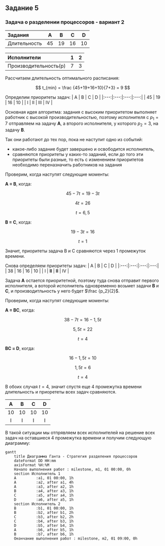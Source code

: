 ## Задание 5
### Задача о разделении процессоров - вариант 2



| Задания      |  A  |  B  |  C  |  D  |
|:-------------|:---:|:---:|:---:|:---:|
| Длительность |  45 |  19 |  16 |   10 |


| Исполнители         |  1  |  2  |
|:-------------------|:---:|:---:|
| Производительность(p)  |  7  |  3  |

Рассчитаем длительность оптимального расписания:

$$  
t_{min} = \frac {45+19+16+10}{7+3}  = 9
$$  

Определим приоритеты задач: 
|  A  |  B  |  C  |  D  |
|:---:|:---:|:---:|:---:|
|  45 |  19 |  16 |   10 |
|  I  |  II  |  III  |  IV  |


Основная идея алгоритма: задания с высоким приоритетом выполняет работник с высокой производительностью, поэтому исполнителя c $p_1 = 7$ отправляем на задачу **A**, а второго исполнителя, у которого $p_2 = 3$, на задачу **B**.

Так они работают до тех пор, пока не наступит одно из событий:
- какое-либо задание будет завершено и освободится исполнитель,
- сравняются приоритеты у каких-то заданий, если до того эти приоритеты были разные, то есть с изменением приоритетов необходимо переназначить работников на задания

Проверим, когда наступят следующие моменты:

**A = B**, когда:

$$
45 - 7t = 19 -3t
$$

$$
4t = 26
$$

$$
t = 6,5
$$


**B = C**, когда:

$$
19 -3t = 16
$$

$$
t = 1
$$

Значит, приоритеты задача B и C сравняются через 1 промежуток времени.

Снова определяем приоритеты задач: 
|  A  |  B  |  C  |  D  |
|:---:|:---:|:---:|:---:|
|  38 |  16 |  16 |   10 |
|  I  |  **II**  |  **II** |  IV  |

Задача **A** остается приоритетной, поэтому туда снова отправит первого исполнителя, а воторой исполнитель одновременно возьмет задачи **B** и **С**, и производитльность у него будет $\frac {p_2}{2}$.

Проверим, когда наступят следующие моменты:

**A = BС**, когда:

$$
38 - 7t = 16 - 1,5t
$$

$$
5,5t = 22
$$

$$
t = 4
$$

**BС = D**, когда:

$$
16 - 1,5t = 10
$$

$$
1,5t = 6
$$

$$
t = 4
$$

В обоих случая $t=4$, значит спустя еще 4 промежутка времени длительность и приорететы всех задач сравняются.

|  A  |  B  |  C  |  D  |
|:---:|:---:|:---:|:---:|
|  10 |  10 |  10 |   10 |
|  I  |  I|  I |  I  |

В такой ситуации мы отпрявляем всех исполнителей на решение всех задач на оставшиеся 4 промежутка времени и получим следующую диаграмму:

```mermaid
gantt
    title Диаграмма Ганта - Стратегия разделения процессоров
    dateFormat DD HH:mm    
    axisFormat %H:%M
    Начало выполнения работ : milestone, m1, 01 00:00, 0h
    section Исполнитель 1
    A         :a1, 01 00:00, 1h
    A         :a2, after a1, 4h
    A         :a3, after a2, 1h
    B         :a4, after a3, 1h
    C         :a5, after a4, 1h
    D         :a6, after a5, 1h
    section Исполнитель 2
    B         :b1, 01 00:00, 1h
    B         :b2, after b1, 2h
    C         :b3, after b2, 2h
    C         :b4, after b3, 1h
    D         :b5, after b4, 1h
    A         :b6, after b5, 1h
    B         :b7, after b6, 1h
    Окончание выполнения работ : milestone, m2, 01 09:00, 0h
```

